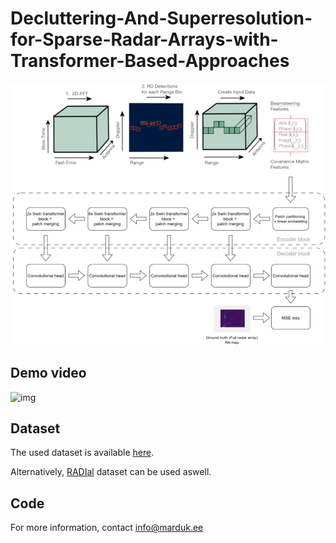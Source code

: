 # Decluttering-And-Superresolution-for-Sparse-Radar-Arrays-with-Transformer-Based-Approaches


<img src="media/model.png" alt="img" width="640"/>

## Demo video

<img src="media/outpy.gif" alt="img" width="640"/>

## Dataset
The used dataset is available [here](https://github.com/Xiangyu-Gao/Raw_ADC_radar_dataset_for_automotive_object_detection).

Alternatively, [RADIal](https://github.com/valeoai/RADIal) dataset can be used aswell.

## Code
For more information, contact info@marduk.ee

